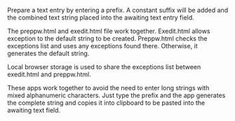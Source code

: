 Prepare a text entry by entering a prefix.  A constant suffix will be added and the combined text string placed into the awaiting text entry field.

The preppw.html and exedit.html file work together.  Exedit.html allows exception to the default string to be created.  Preppw.html checks the exceptions list and uses any exceptions found there.  Otherwise, it generates the default string.

Local browser storage is used to share the exceptions list between exedit.html and preppw.html.

These apps work together to avoid the need to enter long strings with mixed alphanumeric characters.  Just type the prefix and the app generates the complete string and copies it into clipboard to be pasted into the awaiting text field.

